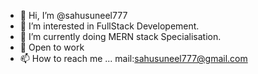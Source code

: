- 👋 Hi, I’m @sahusuneel777
- 👀 I’m interested in FullStack Developement.
- 🌱 I’m currently doing MERN stack Specialisation.
- 💞️ Open to work
- 📫 How to reach me ... mail:sahusuneel777@gmail.com

<!---
sahusuneel777/sahusuneel777 is a ✨ special ✨ repository because its `README.md` (this file) appears on your GitHub profile.
You can click the Preview link to take a look at your changes.
--->
